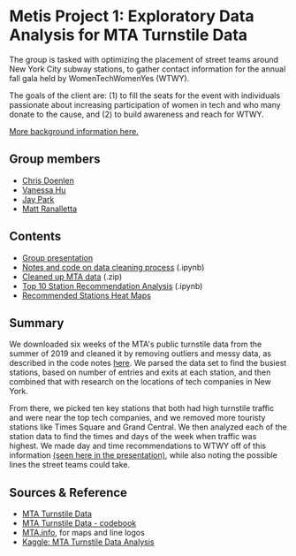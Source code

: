 # Metis Project 1: Exploratory Data Analysis for MTA Turnstile Data

The group is tasked with optimizing the placement of street teams around New York City subway stations, to gather contact information for the annual fall gala held by WomenTechWomenYes (WTWY). 

The goals of the client are: (1) to fill the seats for the event with individuals passionate about increasing participation of women in tech and who many donate to the cause, and (2) to build awareness and reach for WTWY.

[More background information here.](https://github.com/mattranalletta/onl20_ds4/blob/master/curriculum/project-01/project-01-introduction/project_01.md)

## Group members
- [Chris Doenlen](https://github.com/scrapfishies)
- [Vanessa Hu](https://github.com/vanessa920)
- [Jay Park](https://github.com/jcpark376)
- [Matt Ranalletta](https://github.com/mattranalletta)

## Contents
- [Group presentation](https://github.com/mattranalletta/ridge_project1_group4/blob/master/Ridge-Group4%20Presentation.pdf)
- [Notes and code on data cleaning process](https://github.com/mattranalletta/ridge_project1_group4/blob/master/data_cleaning/mta_data_cleaning.ipynb) (.ipynb)
- [Cleaned up MTA data](https://github.com/mattranalletta/ridge_project1_group4/blob/master/data_cleaning/mta_clean.zip) (.zip)
- [Top 10 Station Recommendation Analysis](https://github.com/mattranalletta/ridge_project1_group4/blob/master/mta_top_stations_analysis.ipynb) (.ipynb)
- [Recommended Stations Heat Maps](https://github.com/mattranalletta/ridge_project1_group4/tree/master/heatmaps)

## Summary

We downloaded six weeks of the MTA's public turnstile data from the summer of 2019 and cleaned it by removing outliers and messy data, as described in the code notes [here](https://github.com/mattranalletta/ridge_project1_group4/blob/master/Project_1_mta_data_analysis.ipynb). We parsed the data set to find the busiest stations, based on number of entries and exits at each station, and then combined that with research on the locations of tech companies in New York. 

From there, we picked ten key stations that both had high turnstile traffic and were near the top tech companies, and we removed more touristy stations like Times Square and Grand Central. We then analyzed each of the station data to find the times and days of the week when traffic was highest. We made day and time recommendations to WTWY off of this information [(seen here in the presentation)](https://github.com/mattranalletta/ridge_project1_group4/blob/master/Ridge-Group4%20Presentation.pdf), while also noting the possible lines the street teams could take.

## Sources & Reference
- [MTA Turnstile Data](http://web.mta.info/developers/turnstile.html)
- [MTA Turnstile Data - codebook](http://web.mta.info/developers/resources/nyct/turnstile/ts_Field_Description.txt)
- [MTA.info](http://www.mta.info/nyct), for maps and line logos
- [Kaggle: MTA Turnstile Data Analysis](https://www.kaggle.com/nieyuqi/mta-turnstile-data-analysis)
